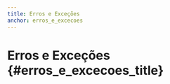```yaml
---
title: Erros e Exceções
anchor: erros_e_excecoes
---
```


# Erros e Exceções {#erros_e_excecoes_title}


